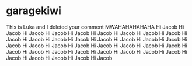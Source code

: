 # garagekiwi
This is Luka and I deleted your comment MWAHAHAHAHAHA
Hi Jacob
Hi Jacob
Hi Jacob
Hi Jacob
Hi Jacob
Hi Jacob
Hi Jacob
Hi Jacob
Hi Jacob
Hi Jacob
Hi Jacob
Hi Jacob
Hi Jacob
Hi Jacob
Hi Jacob
Hi Jacob
Hi Jacob
Hi Jacob
Hi Jacob
Hi Jacob
Hi Jacob
Hi Jacob
Hi Jacob
Hi Jacob
Hi Jacob
Hi Jacob
Hi Jacob
Hi Jacob
Hi Jacob
Hi Jacob
Hi Jacob
Hi Jacob
Hi Jacob
Hi Jacob
Hi Jacob
Hi Jacob
Hi Jacob
Hi Jacob
